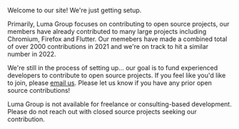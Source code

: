 Welcome to our site! We're just getting setup.

Primarily, Luma Group focuses on contributing to open source projects, our members have already contributed to many large projects including Chromium, Firefox and Flutter. Our memebers have made a combined total of over 2000 contributions in 2021 and we're on track to hit a similar number in 2022.

We're still in the process of setting up... our goal is to fund experienced developers to contribute to open source projects. If you feel like you'd like to join, please [email us](mailto:admin@luma-group.org). Please let us know if you have any prior open source contributions!

Luma Group is not available for freelance or consulting-based development. Please do not reach out with closed source projects seeking our contribution.

